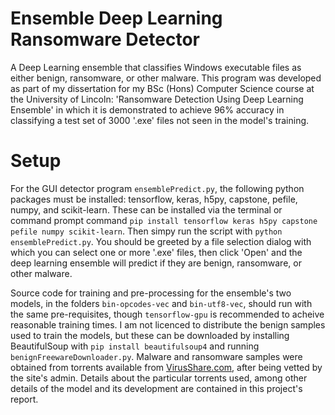 # Ensemble Deep Learning Ransomware Detector
A Deep Learning ensemble that classifies Windows executable files as either benign, ransomware, or other malware.
This program was developed as part of my dissertation for my BSc (Hons) Computer Science course at the University of Lincoln: 'Ransomware Detection Using Deep Learning Ensemble' in which it is demonstrated to achieve 96% accuracy in classifying a test set of 3000 '.exe' files not seen in the model's training.

# Setup
For the GUI detector program `ensemblePredict.py`, the following python packages must be installed: tensorflow, keras, h5py, capstone, pefile, numpy, and scikit-learn. These can be installed via the terminal or command prompt command `pip install tensorflow keras h5py capstone pefile numpy scikit-learn`. Then simpy run the script with `python ensemblePredict.py`. You should be greeted by a file selection dialog with which you can select one or more '.exe' files, then click 'Open' and the deep learning ensemble will predict if they are benign, ransomware, or other malware.

Source code for training and pre-processing for the ensemble's two models, in the folders `bin-opcodes-vec` and `bin-utf8-vec`, should run with the same pre-requisites, though `tensorflow-gpu` is recommended to acheive reasonable training times. I am not licenced to distribute the benign samples used to train the models, but these can be downloaded by installing BeautifulSoup with `pip install beautifulsoup4` and running `benignFreewareDownloader.py`. Malware and ransomware samples were obtained from torrents available from [VirusShare.com](https://virusshare.com), after being vetted by the site's admin. Details about the particular torrents used, among other details of the model and its development are contained in this project's report.
